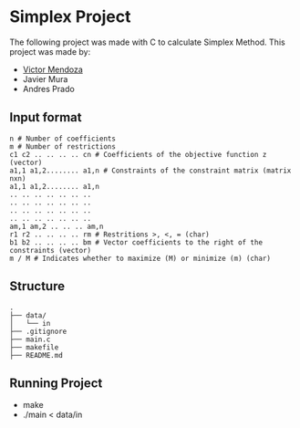 # Simplex Project

The following project was made with C to calculate  Simplex Method. This project was made by:

* [Victor Mendoza](https://gitlab.com/Kinozuko)
* Javier Mura
* Andres Prado

## Input format

```
n # Number of coefficients
m # Number of restrictions
c1 c2 .. .. .. .. cn # Coefficients of the objective function z (vector)
a1,1 a1,2........ a1,n # Constraints of the constraint matrix (matrix nxn)
a1,1 a1,2........ a1,n
.. .. .. .. .. .. ..
.. .. .. .. .. .. ..
.. .. .. .. .. .. ..
.. .. .. .. .. .. ..
am,1 am,2 .. .. .. am,n
r1 r2 .. .. .. .. rm # Restritions >, <, = (char)
b1 b2 .. .. .. .. bm # Vector coefficients to the right of the constraints (vector)
m / M # Indicates whether to maximize (M) or minimize (m) (char)

```
## Structure

```
.
├── data/
│   └── in
├── .gitignore
├── main.c
├── makefile
├── README.md

```

## Running Project

* make
* ./main < data/in